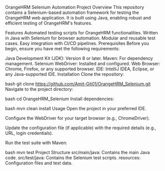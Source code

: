 OrangeHRM Selenium Automation Project
Overview
This repository contains a Selenium-based automation framework for testing the OrangeHRM web application. It is built using Java, enabling robust and efficient testing of OrangeHRM's features.

Features
Automated testing scripts for OrangeHRM functionalities.
Written in Java with Selenium for browser automation.
Modular and reusable test cases.
Easy integration with CI/CD pipelines.
Prerequisites
Before you begin, ensure you have met the following requirements:

Java Development Kit (JDK): Version 8 or later.
Maven: For dependency management.
Selenium WebDriver: Installed and configured.
Web Browser: Chrome, Firefox, or any supported browser.
IDE: IntelliJ IDEA, Eclipse, or any Java-supported IDE.
Installation
Clone the repository:

bash
git clone https://github.com/Amit-Git01/OrangeHRM_Selenium.git
Navigate to the project directory:

bash
cd OrangeHRM_Selenium
Install dependencies:

bash
mvn clean install
Usage
Open the project in your preferred IDE.

Configure the WebDriver for your target browser (e.g., ChromeDriver).

Update the configuration file (if applicable) with the required details (e.g., URL, login credentials).

Run the test suite with Maven:

bash
mvn test
Project Structure
src/main/java: Contains the main Java code.
src/test/java: Contains the Selenium test scripts.
resources: Configuration files and test data.
